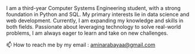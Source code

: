 ## 
I am a third-year Computer Systems Engineering student, with a strong foundation in Python and SQL. My primary interests lie in data science and web development. Currently, I am expanding my knowledge and skills in both fields. Passionate about leveraging technology to solve real-world problems, I am always eager to learn and take on new challenges. 

📫 How to reach me by my email : 
    aminarabayaa@gmail.com 

<!--
**thawra332/thawra332** is a ✨ _special_ ✨ repository because its `README.md` (this file) appears on your GitHub profile.

Here are some ideas to get you started:

- 🔭 I’m currently working on ...
- 🌱 I’m currently learning ...
- 👯 I’m looking to collaborate on ...
- 🤔 I’m looking for help with ...
- 💬 Ask me about ...
- 📫 How to reach me: ...
- 😄 Pronouns: ...
- ⚡ Fun fact: ...
-->
